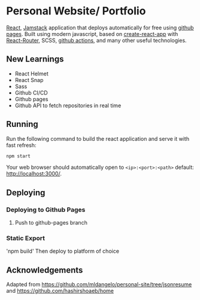 # Personal Website/ Portfolio

[React](https://reactjs.org/), [Jamstack](https://jamstack.org/) application that deploys automatically for free using [github pages](https://pages.github.com/). Built using modern javascript, based on [create-react-app](https://github.com/facebook/create-react-app) with [React-Router](https://reactrouter.com/), SCSS, [github actions](https://github.com/features/actions), and many other useful technologies.

## New Learnings

- React Helmet
- React Snap
- Sass
- Github CI/CD
- Github pages
- Github API to fetch repositories in real time

## Running

Run the following command to build the react application and serve it with fast refresh:

```bash
npm start
```

Your web browser should automatically open to `<ip>:<port>:<path>` default: [http://localhost:3000/](http://localhost:3000/).

## Deploying

### Deploying to Github Pages

1. Push to github-pages branch

### Static Export

'npm build'
Then deploy to platform of choice

## Acknowledgements

Adapted from https://github.com/mldangelo/personal-site/tree/jsonresume and https://github.com/hashirshoaeb/home
